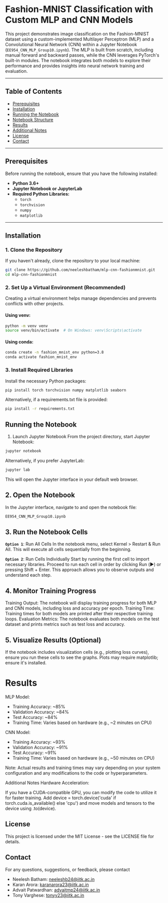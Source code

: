 # **Fashion-MNIST Classification with Custom MLP and CNN Models**

This project demonstrates image classification on the Fashion-MNIST dataset using a custom-implemented Multilayer Perceptron (MLP) and a Convolutional Neural Network (CNN) within a Jupyter Notebook (`EE954_CNN_MLP_Group10.ipynb`). The MLP is built from scratch, including manual forward and backward passes, while the CNN leverages PyTorch's built-in modules. The notebook integrates both models to explore their performance and provides insights into neural network training and evaluation.

---

## **Table of Contents**

- [Prerequisites](#prerequisites)
- [Installation](#installation)
- [Running the Notebook](#running-the-notebook)
- [Notebook Structure](#notebook-structure)
- [Results](#results)
- [Additional Notes](#additional-notes)
- [License](#license)
- [Contact](#contact)

---

## **Prerequisites**

Before running the notebook, ensure that you have the following installed:

- **Python 3.6+**
- **Jupyter Notebook or JupyterLab**
- **Required Python Libraries:**
  - `torch`
  - `torchvision`
  - `numpy`
  - `matplotlib`
---

## **Installation**

### **1. Clone the Repository**

If you haven't already, clone the repository to your local machine:

```bash
git clone https://github.com/neeleshbatham/mlp-cnn-fashionmnist.git
cd mlp-cnn-fashionmnist
```


### **2. Set Up a Virtual Environment (Recommended)**
Creating a virtual environment helps manage dependencies and prevents conflicts with other projects.

#### Using venv:

```bash
python -m venv venv
source venv/bin/activate  # On Windows: venv\Scripts\activate
```

#### Using conda:
```bash
conda create -n fashion_mnist_env python=3.8
conda activate fashion_mnist_env
```

### **3. Install Required Libraries**
Install the necessary Python packages:

```bash
pip install torch torchvision numpy matplotlib seaborn
```
Alternatively, if a requirements.txt file is provided:
```bash
pip install -r requirements.txt
```

## **Running the Notebook**

1. Launch Jupyter Notebook
From the project directory, start Jupyter Notebook:

```bash
jupyter notebook
```

Alternatively, if you prefer JupyterLab:
```bash
jupyter lab
```
This will open the Jupyter interface in your default web browser.

## 2. Open the Notebook
In the Jupyter interface, navigate to and open the notebook file:

```bash
EE954_CNN_MLP_Group10.ipynb
```

## 3. Run the Notebook Cells
**``Option 1``**: Run All Cells
In the notebook menu, select Kernel > Restart & Run All.
This will execute all cells sequentially from the beginning.

**``Option 2``**: Run Cells Individually
Start by running the first cell to import necessary libraries.
Proceed to run each cell in order by clicking Run (▶️) or pressing Shift + Enter.
This approach allows you to observe outputs and understand each step.

## 4. Monitor Training Progress
Training Output: The notebook will display training progress for both MLP and CNN models, including loss and accuracy per epoch.
Training Time: Training times for both models are printed after their respective training loops.
Evaluation Metrics: The notebook evaluates both models on the test dataset and prints metrics such as test loss and accuracy.

## 5. Visualize Results (Optional)
If the notebook includes visualization cells (e.g., plotting loss curves), ensure you run these cells to see the graphs.
Plots may require matplotlib; ensure it's installed.


#  **Results** 
MLP Model:

- Training Accuracy: ~85%
- Validation Accuracy: ~84%
- Test Accuracy: ~84%
- Training Time: Varies based on hardware (e.g., ~2 minutes on CPU)

CNN Model:
- Training Accuracy: ~93%
- Validation Accuracy: ~91%
- Test Accuracy: ~91%
- Training Time: Varies based on hardware (e.g., ~50 minutes on CPU)

Note: Actual results and training times may vary depending on your system configuration and any modifications to the code or hyperparameters.

Additional Notes
Hardware Acceleration:

If you have a CUDA-compatible GPU, you can modify the code to utilize it for faster training.
Add device = torch.device('cuda' if torch.cuda.is_available() else 'cpu') and move models and tensors to the device using .to(device).



## License

This project is licensed under the MIT License - see the LICENSE file for details.

## Contact
For any questions, suggestions, or feedback, please contact 
- Neelesh Batham: neeleshb24@iitk.ac.in 
- Karan Arora: karanarora23@iitk.ac.in 
- Advait Patwardhan: advaitmp24@iitk.ac.in
- Tony Varghese: tonyv23@iitk.ac.in